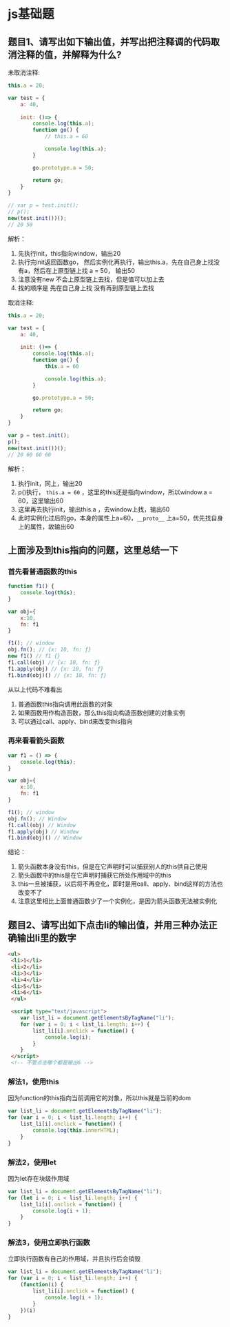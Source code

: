 # js基础题
## 题目1、请写出如下输出值，并写出把注释调的代码取消注释的值，并解释为什么?
未取消注释:
```js
this.a = 20;

var test = {
    a: 40,
    
    init: ()=> {
        console.log(this.a);
        function go() {
            // this.a = 60

            console.log(this.a);
        }

        go.prototype.a = 50;

        return go;
    }
}

// var p = test.init();
// p();
new(test.init())();
// 20 50
```
解析：

1. 先执行init，this指向window，输出20
2. 执行完init返回函数go， 然后实例化再执行，输出this.a，先在自己身上找没有a，然后在上原型链上找 a = 50， 输出50
3. 注意没有new 不会上原型链上去找，但是值可以加上去
4. 找的顺序是 先在自己身上找 没有再到原型链上去找

取消注释:
```js
this.a = 20;

var test = {
    a: 40,
    
    init: ()=> {
        console.log(this.a);
        function go() {
            this.a = 60

            console.log(this.a);
        }

        go.prototype.a = 50;

        return go;
    }
}

var p = test.init();
p();
new(test.init())();
// 20 60 60 60
```
解析：

1. 执行init，同上，输出20
2. p()执行， `this.a = 60` ，这里的this还是指向window，所以window.a = 60，这里输出60
3. 这里再去执行init，输出this.a ，去window上找，输出60
4. 此时实例化过后的go，本身的属性上a=60，`__proto__` 上a=50，优先找自身上的属性，故输出60

## 上面涉及到this指向的问题，这里总结一下
### 首先看普通函数的this
```js
function f1() {
    console.log(this);
}

var obj={
    x:10,
    fn: f1
}

f1(); // window
obj.fn(); // {x: 10, fn: ƒ}
new f1() // f1 {}
f1.call(obj) // {x: 10, fn: ƒ}
f1.apply(obj) // {x: 10, fn: ƒ}
f1.bind(obj)() // {x: 10, fn: ƒ}
```
从以上代码不难看出
1. 普通函数this指向调用此函数的对象
2. 如果函数用作构造函数，那么this指向构造函数创建的对象实例
3. 可以通过call、apply、bind来改变this指向


### 再来看看箭头函数
```js
var f1 = () => {
    console.log(this);
}

var obj={
    x:10,
    fn: f1
}

f1(); // window
obj.fn(); // Window
f1.call(obj) // Window
f1.apply(obj) // Window
f1.bind(obj)() // Window
```
结论：

1. 箭头函数本身没有this，但是在它声明时可以捕获别人的this供自己使用
2. 箭头函数中的this是在它声明时捕获它所处作用域中的this
3. this一旦被捕获，以后将不再变化，即时是用call、apply、bind这样的方法也改变不了
4. 注意这里相比上面普通函数少了一个实例化，是因为箭头函数无法被实例化

## 题目2、请写出如下点击li的输出值，并用三种办法正确输出li里的数字
```html
<ul>
 <li>1</li>
 <li>2</li>
 <li>3</li>
 <li>4</li>
 <li>5</li>
 <li>6</li>
 </ul>

 <script type="text/javascript">
	var list_li = document.getElementsByTagName("li");
	for (var i = 0; i < list_li.length; i++) {
		list_li[i].onclick = function() {
			console.log(i);
		}
	}
 </script>
 <!-- 不管点击哪个都是输出6 -->
```

### 解法1，使用this
因为function的this指向当前调用它的对象，所以this就是当前的dom
```js
var list_li = document.getElementsByTagName("li");
for (var i = 0; i < list_li.length; i++) {
	list_li[i].onclick = function() {
		console.log(this.innerHTML);
	}
}
```
### 解法2，使用let
因为let存在块级作用域
```js
var list_li = document.getElementsByTagName("li");
for (let i = 0; i < list_li.length; i++) {
	list_li[i].onclick = function() {
		console.log(i + 1);
	}
}
```

### 解法3，使用立即执行函数
立即执行函数有自己的作用域，并且执行后会销毁
```js
var list_li = document.getElementsByTagName("li");
for (var i = 0; i < list_li.length; i++) {
	(function(i) {
		list_li[i].onclick = function() {
			console.log(i + 1);
		}
	})(i)
}
```



